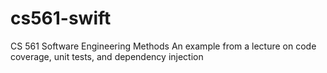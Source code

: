 # cs561-swift
CS 561 Software Engineering Methods
An example from a lecture on code coverage, unit tests, and dependency injection
